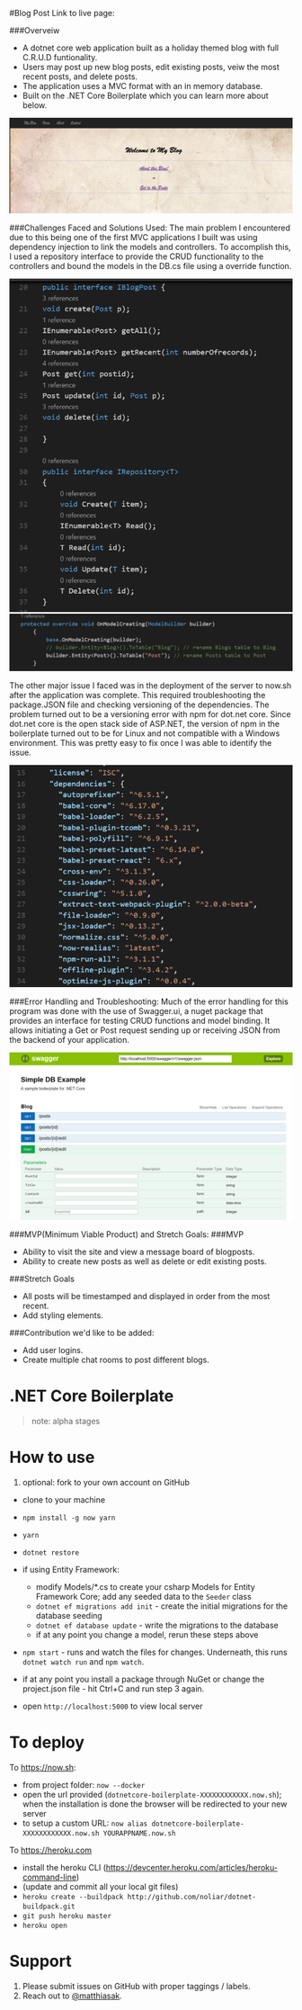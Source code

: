 #Blog Post 
Link to live page: 

###Overveiw
- A dotnet core web application built as a holiday themed blog with full C.R.U.D funtionality.
- Users may post up new blog posts, edit existing posts, veiw the most recent posts, and delete posts.
- The application uses a MVC format with an in memory database. 
- Built on the .NET Core Boilerplate which you can learn more about below.
<img src="./Screenshots/HomeScreen.png"/>

###Challenges Faced and Solutions Used: 
The main problem I encountered due to this being one of the first MVC applications I built was using dependency injection to link the models and controllers. To accomplish this, I used a repository interface to provide the CRUD functionality to the controllers and bound the models in the DB.cs file using a override function. 

<img src="./Screenshots/BlogPost_Interface.png"/>

<img src="./Screenshots/BlogPost_ModelBinding.png"/>

The other major issue I faced was in the deployment of the server to now.sh after the application was complete. This required troubleshooting the package.JSON file and checking versioning of the dependencies. The problem turned out to be a versioning error with npm for dot.net core. Since dot.net core is the open stack side of ASP.NET, the version of npm in the boilerplate turned out to be for Linux and not compatible with a Windows environment. This was pretty easy to fix once I was able to identify the issue. 

<img src="./Screenshots/BlogPost_dependencies.png"/>

###Error Handling and Troubleshooting:
Much of the error handling for this program was done with the use of Swagger.ui, a nuget package that provides an interface for testing CRUD functions and model binding. It allows initiating a Get or Post request sending up or receiving JSON from the backend of your application. 

<img src="./Screenshots/BlogPost_swagger.png"/>

###MVP(Minimum Viable Product) and Stretch Goals: 
###MVP
- Ability to visit the site and view a message board of blogposts. 
- Ability to create new posts as well as delete or edit existing posts. 

###Stretch Goals
- All posts will be timestamped and displayed in order from the most recent. 
- Add styling elements. 

###Contribution we'd like to be added:
- Add user logins.
- Create multiple chat rooms to post different blogs. 




# .NET Core Boilerplate

> note: alpha stages

# How to use

1. optional: fork to your own account on GitHub
-  clone to your machine
- `npm install -g now yarn`
- `yarn`
- `dotnet restore`
- if using Entity Framework:

    - modify Models/*.cs to create your csharp Models for Entity Framework Core; add any seeded data to the `Seeder` class
    - `dotnet ef migrations add init` - create the initial migrations for the database seeding
    - `dotnet ef database update` - write the migrations to the database
    - if at any point you change a model, rerun these steps above

- `npm start` - runs and watch the files for changes. Underneath, this runs `dotnet watch run` and `npm watch`.
- if at any point you install a package through NuGet or change the project.json file - hit Ctrl+C and run step 3 again.
- open `http://localhost:5000` to view local server

# To deploy

To https://now.sh:

- from project folder: `now --docker`
- open the url provided (`dotnetcore-boilerplate-XXXXXXXXXXXX.now.sh`); when the installation is done the browser will be redirected to your new server
- to setup a custom URL: `now alias dotnetcore-boilerplate-XXXXXXXXXXXX.now.sh YOURAPPNAME.now.sh`

To https://heroku.com

- install the heroku CLI (https://devcenter.heroku.com/articles/heroku-command-line)
- (update and commit all your local git files)
- `heroku create --buildpack http://github.com/noliar/dotnet-buildpack.git`
- `git push heroku master`
- `heroku open`

# Support

1. Please submit issues on GitHub with proper taggings / labels.
2. Reach out to [@matthiasak](https://twitter.com/matthiasak).
